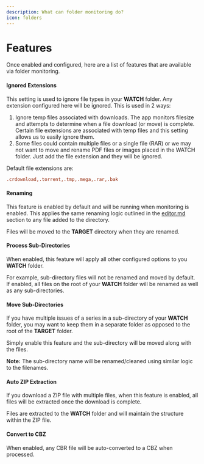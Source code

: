 ```yaml
---
description: What can folder monitoring do?
icon: folders
---
```


# Features

Once enabled and configured, here are a list of features that are available via folder monitoring.

#### Ignored Extensions

This setting is used to ignore file types in your **WATCH** folder. Any extension configured here will be ignored. This is used in 2 ways:

1. Ignore temp files associated with downloads. The app monitors filesize and attempts to determine when a file download (or move) is complete. Certain file extensions are associated with temp files and this setting allows us to easily ignore them.
2. Some files could contain multiple files or a single file (RAR) or we may not want to move and rename PDF files or images placed in the WATCH folder. Just add the file extension and they will be ignored.

Default file extensions are:&#x20;

```ini
.crdownload,.torrent,.tmp,.mega,.rar,.bak
```

#### Renaming

This feature is enabled by default and will be running when monitoring is enabled. This applies the same renaming logic outlined in the [editor.md](../directory-features/editor.md "mention") section to any file added to the directory.

Files will be moved to the **TARGET** directory when they are renamed.

#### Process Sub-Directories

When enabled, this feature will apply all other configured options to you **WATCH** folder.

For example, sub-directory files will not be renamed and moved by default. If enabled, all files on the root of your **WATCH** folder will be renamed as well as any sub-directories.

#### Move Sub-Directories

If you have multiple issues of a series in a sub-directory of your **WATCH** folder, you may want to keep them in a separate folder as opposed to the root of the **TARGET** folder.&#x20;

Simply enable this feature and the sub-directory will be moved along with the files.

**Note:** The sub-directory name will be renamed/cleaned using similar logic to the filenames.&#x20;

#### Auto ZIP Extraction

If you download a ZIP file with multiple files, when this feature is enabled, all files will be extracted once the download is complete.

Files are extracted to the **WATCH** folder and will maintain the structure within the ZIP file.

#### Convert to CBZ

When enabled, any CBR file will be auto-converted to a CBZ when processed.

